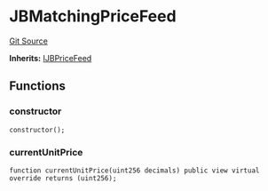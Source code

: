 # JBMatchingPriceFeed
[Git Source](https://github.com/Bananapus/nana-core/blob/2998dca2fbd2658e2c8791d6dc8348147d69e28e/src/periphery/JBMatchingPriceFeed.sol)

**Inherits:**
[IJBPriceFeed](/src/interfaces/IJBPriceFeed.sol/interface.IJBPriceFeed.md)


## Functions
### constructor


```solidity
constructor();
```

### currentUnitPrice


```solidity
function currentUnitPrice(uint256 decimals) public view virtual override returns (uint256);
```

